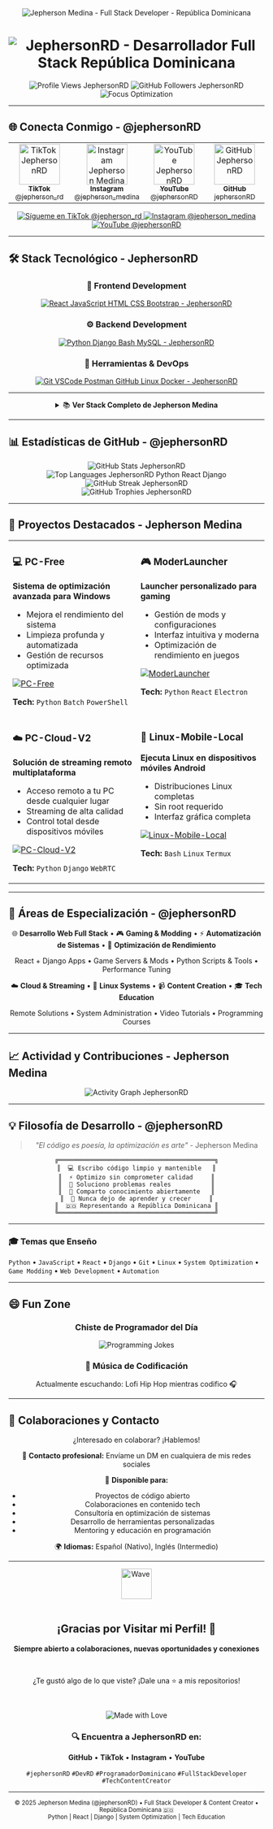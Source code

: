 <div align="center">
  <img src="https://capsule-render.vercel.app/api?type=waving&color=gradient&customColorList=6,11,20&height=200&section=header&text=Jepherson%20Medina&fontSize=80&fontAlignY=35&animation=twinkling&fontColor=fff&desc=Full%20Stack%20Developer%20|%20Content%20Creator&descSize=20&descAlignY=55" alt="Jepherson Medina - Full Stack Developer - República Dominicana" style="max-width: 100%;"/>
</div>

<!-- SEO Optimizado -->
<div align="center">
  <h1>
    <img src="https://readme-typing-svg.herokuapp.com?font=Fira+Code&size=28&duration=3000&pause=1000&color=FF5F5F&center=true&vCenter=true&width=600&lines=Desarrollador+Full+Stack+%F0%9F%9A%80;Especialista+en+Optimizaci%C3%B3n+%E2%9A%A1;Creador+de+Contenido+Tech+%F0%9F%8E%AC;Python+%7C+React+%7C+Django+Developer;Game+Modding+%26+Automation+%F0%9F%8E%AE;Open+Source+Contributor+%F0%9F%92%BB;Tech+YouTuber+%26+TikToker+%F0%9F%93%B9;System+Performance+Expert+%E2%9A%99%EF%B8%8F;Remote+Streaming+Specialist+%E2%98%81%EF%B8%8F;Dominican+Software+Engineer+%F0%9F%87%A9%F0%9F%87%B4" alt="JephersonRD - Desarrollador Full Stack República Dominicana" style="max-width: 100%;"/>
  </h1>
</div>

<!-- Meta Keywords para SEO -->
<!-- jephersonRD, Jepherson Medina, desarrollador dominicano, full stack developer República Dominicana, programador RD, Python developer, React developer, Django developer, optimización de sistemas, PC-Free, ModerLauncher, PC-Cloud, contenido tech español, tutorial programación, GitHub República Dominicana -->

<p align="center">
  <img src="https://komarev.com/ghpvc/?username=jephersonRD&label=Visitas&color=ff5f5f&style=for-the-badge" alt="Profile Views JephersonRD" />
  <img src="https://img.shields.io/github/followers/jephersonRD?label=Seguidores&style=for-the-badge&color=ff5f5f" alt="GitHub Followers JephersonRD" />
  <img src="https://img.shields.io/badge/Foco-Optimizaci%C3%B3n-ff5f5f?style=for-the-badge" alt="Focus Optimization"/>
</p>


---

## 🌐 Conecta Conmigo - @jephersonRD

<div align="center">

<table>
<tr>
<td align="center" width="25%">
<a href="https://www.tiktok.com/@jepherson_rd" target="_blank" rel="noopener noreferrer">
<img src="https://img.icons8.com/fluency/96/tiktok.png" width="80px" alt="TikTok JephersonRD"/><br>
<sub><b>TikTok</b></sub><br>
<sub>@jepherson_rd</sub>
</a>
</td>
<td align="center" width="25%">
<a href="https://www.instagram.com/jepherson_medina/" target="_blank" rel="noopener noreferrer">
<img src="https://img.icons8.com/fluency/96/instagram-new.png" width="80px" alt="Instagram Jepherson Medina"/><br>
<sub><b>Instagram</b></sub><br>
<sub>@jepherson_medina</sub>
</a>
</td>
<td align="center" width="25%">
<a href="https://www.youtube.com/@jephersonRD" target="_blank" rel="noopener noreferrer">
<img src="https://img.icons8.com/fluency/96/youtube-play.png" width="80px" alt="YouTube JephersonRD"/><br>
<sub><b>YouTube</b></sub><br>
<sub>@jephersonRD</sub>
</a>
</td>
<td align="center" width="25%">
<a href="https://github.com/jephersonRD" target="_blank" rel="noopener noreferrer">
<img src="https://img.icons8.com/fluency/96/github.png" width="80px" alt="GitHub JephersonRD"/><br>
<sub><b>GitHub</b></sub><br>
<sub>jephersonRD</sub>
</a>
</td>
</tr>
</table>

<p>
<a href="https://www.tiktok.com/@jepherson_rd" target="_blank">
<img src="https://img.shields.io/badge/Sígueme_en_TikTok-000000?style=for-the-badge&logo=tiktok&logoColor=white&labelColor=FF0050" alt="Sígueme en TikTok @jepherson_rd"/>
</a>
<a href="https://www.instagram.com/jepherson_medina/" target="_blank">
<img src="https://img.shields.io/badge/Sígueme_en_Instagram-E4405F?style=for-the-badge&logo=instagram&logoColor=white&labelColor=C13584" alt="Instagram @jepherson_medina"/>
</a>
<a href="https://www.youtube.com/@jephersonRD" target="_blank">
<img src="https://img.shields.io/badge/Suscríbete_en_YouTube-FF0000?style=for-the-badge&logo=youtube&logoColor=white&labelColor=CC0000" alt="YouTube @jephersonRD"/>
</a>
</p>

</div>

---

## 🛠️ Stack Tecnológico - JephersonRD

<div align="center">

### 💎 Frontend Development

<a href="#"><img src="https://skillicons.dev/icons?i=react,js,html,css,bootstrap" alt="React JavaScript HTML CSS Bootstrap - JephersonRD" /></a>

### ⚙️ Backend Development

<a href="#"><img src="https://skillicons.dev/icons?i=python,django,bash,mysql" alt="Python Django Bash MySQL - JephersonRD" /></a>

### 🔧 Herramientas & DevOps

<a href="#"><img src="https://skillicons.dev/icons?i=git,vscode,postman,github,linux,docker" alt="Git VSCode Postman GitHub Linux Docker - JephersonRD" /></a>

---

<details>
<summary>📚 <b>Ver Stack Completo de Jepherson Medina</b></summary>
<br>

| Categoría | Tecnologías |
|-----------|-------------|
| **Frontend** | ![React](https://img.shields.io/badge/React-20232A?style=flat-square&logo=react&logoColor=61DAFB) ![JavaScript](https://img.shields.io/badge/JavaScript-F7DF1E?style=flat-square&logo=javascript&logoColor=black) ![HTML5](https://img.shields.io/badge/HTML5-E34F26?style=flat-square&logo=html5&logoColor=white) ![CSS3](https://img.shields.io/badge/CSS3-1572B6?style=flat-square&logo=css3&logoColor=white) ![Bootstrap](https://img.shields.io/badge/Bootstrap-7952B3?style=flat-square&logo=bootstrap&logoColor=white) |
| **Backend** | ![Python](https://img.shields.io/badge/Python-3776AB?style=flat-square&logo=python&logoColor=white) ![Django](https://img.shields.io/badge/Django-092E20?style=flat-square&logo=django&logoColor=white) ![Bash](https://img.shields.io/badge/Bash-4EAA25?style=flat-square&logo=gnu-bash&logoColor=white) ![MySQL](https://img.shields.io/badge/MySQL-4479A1?style=flat-square&logo=mysql&logoColor=white) |
| **Herramientas** | ![Git](https://img.shields.io/badge/Git-F05032?style=flat-square&logo=git&logoColor=white) ![VS Code](https://img.shields.io/badge/VS_Code-007ACC?style=flat-square&logo=visual-studio-code&logoColor=white) ![Postman](https://img.shields.io/badge/Postman-FF6C37?style=flat-square&logo=postman&logoColor=white) ![GitHub](https://img.shields.io/badge/GitHub-181717?style=flat-square&logo=github&logoColor=white) |
| **Sistemas** | ![Linux](https://img.shields.io/badge/Linux-FCC624?style=flat-square&logo=linux&logoColor=black) ![Windows](https://img.shields.io/badge/Windows-0078D6?style=flat-square&logo=windows&logoColor=white) |

</details>

</div>

---

## 📊 Estadísticas de GitHub - @jephersonRD

<div align="center">
  <img src="https://github-readme-stats.vercel.app/api?username=jephersonRD&show_icons=true&theme=radical&include_all_commits=true&count_private=true&border_radius=10" alt="GitHub Stats JephersonRD" style="max-width: 100%;"/>
</div>

<div align="center">
  <img src="https://github-readme-stats.vercel.app/api/top-langs/?username=jephersonRD&layout=compact&langs_count=8&theme=radical&border_radius=10" alt="Top Languages JephersonRD Python React Django" style="max-width: 100%;"/>
</div>

<div align="center">
  <img src="https://github-readme-streak-stats.herokuapp.com/?user=jephersonRD&theme=radical&hide_border=false&border_radius=10" alt="GitHub Streak JephersonRD" style="max-width: 100%;"/>
</div>

<div align="center">
  <img src="https://github-profile-trophy.vercel.app/?username=jephersonRD&theme=radical&no-frame=false&no-bg=false&margin-w=4&row=1" alt="GitHub Trophies JephersonRD" style="max-width: 100%;"/>
</div>

---

## 🚀 Proyectos Destacados - Jepherson Medina

<div align="center">

<table>
<tr>
<td width="50%" valign="top">

### 💻 PC-Free
**Sistema de optimización avanzada para Windows**
- Mejora el rendimiento del sistema
- Limpieza profunda y automatizada
- Gestión de recursos optimizada

[![PC-Free](https://github-readme-stats.vercel.app/api/pin/?username=jephersonRD&repo=PC-Free&theme=radical&border_radius=10)](https://github.com/jephersonRD/PC-Free)

**Tech:** `Python` `Batch` `PowerShell`

</td>
<td width="50%" valign="top">

### 🎮 ModerLauncher
**Launcher personalizado para gaming**
- Gestión de mods y configuraciones
- Interfaz intuitiva y moderna
- Optimización de rendimiento en juegos

[![ModerLauncher](https://github-readme-stats.vercel.app/api/pin/?username=jephersonRD&repo=ModerLauncher&theme=radical&border_radius=10)](https://github.com/jephersonRD/ModerLauncher)

**Tech:** `Python` `React` `Electron`

</td>
</tr>
<tr>
<td width="50%" valign="top">

### ☁️ PC-Cloud-V2
**Solución de streaming remoto multiplataforma**
- Acceso remoto a tu PC desde cualquier lugar
- Streaming de alta calidad
- Control total desde dispositivos móviles

[![PC-Cloud-V2](https://github-readme-stats.vercel.app/api/pin/?username=jephersonRD&repo=PC-Cloud-V2&theme=radical&border_radius=10)](https://github.com/jephersonRD/PC-Cloud-V2)

**Tech:** `Python` `Django` `WebRTC`

</td>
<td width="50%" valign="top">

### 🐧 Linux-Mobile-Local
**Ejecuta Linux en dispositivos móviles Android**
- Distribuciones Linux completas
- Sin root requerido
- Interfaz gráfica completa

[![Linux-Mobile-Local](https://github-readme-stats.vercel.app/api/pin/?username=jephersonRD&repo=Linux-Mobile-local&theme=radical&border_radius=10)](https://github.com/jephersonRD/Linux-Mobile-local)

**Tech:** `Bash` `Linux` `Termux`

</td>
</tr>
</table>

</div>

---

## 🎯 Áreas de Especialización - @jephersonRD

<div align="center">

🌐 **Desarrollo Web Full Stack** • 🎮 **Gaming & Modding** • ⚡ **Automatización de Sistemas** • 🚀 **Optimización de Rendimiento**

React + Django Apps • Game Servers & Mods • Python Scripts & Tools • Performance Tuning

☁️ **Cloud & Streaming** • 🐧 **Linux Systems** • 📹 **Content Creation** • 🎓 **Tech Education**

Remote Solutions • System Administration • Video Tutorials • Programming Courses

</div>

---

## 📈 Actividad y Contribuciones - Jepherson Medina

<div align="center">
  <img src="https://github-readme-activity-graph.vercel.app/graph?username=jephersonRD&theme=react-dark&hide_border=false&area=true&custom_title=Gráfico%20de%20Contribuciones%20-%20JephersonRD" alt="Activity Graph JephersonRD" style="max-width: 100%;"/>
</div>

---

## 💡 Filosofía de Desarrollo - @jephersonRD

<div align="center">
  
> *"El código es poesía, la optimización es arte"* - Jepherson Medina

```
╔═══════════════════════════════════════════╗
║  💻 Escribo código limpio y mantenible   ║
║  ⚡ Optimizo sin comprometer calidad     ║
║  🎯 Soluciono problemas reales           ║
║  🤝 Comparto conocimiento abiertamente   ║
║  🚀 Nunca dejo de aprender y crecer     ║
║  🇩🇴 Representando a República Dominicana ║
╚═══════════════════════════════════════════╝
```

</div>

---


### 🎓 Temas que Enseño
`Python` • `JavaScript` • `React` • `Django` • `Git` • `Linux` • `System Optimization` • `Game Modding` • `Web Development` • `Automation`

---

## 😄 Fun Zone

<div align="center">
  
### Chiste de Programador del Día
<img src="https://readme-jokes.vercel.app/api?theme=radical&borderColor=FF5F5F" alt="Programming Jokes" style="max-width: 100%;"/>

### 🎵 Música de Codificación
Actualmente escuchando: Lofi Hip Hop mientras codifico 🎧

</div>

---

## 🤝 Colaboraciones y Contacto

<div align="center">

¿Interesado en colaborar? ¡Hablemos!

📧 **Contacto profesional:** Envíame un DM en cualquiera de mis redes sociales

💼 **Disponible para:**
- Proyectos de código abierto
- Colaboraciones en contenido tech
- Consultoría en optimización de sistemas
- Desarrollo de herramientas personalizadas
- Mentoring y educación en programación

🌍 **Idiomas:** Español (Nativo), Inglés (Intermedio)

</div>

---

<div align="center">
  <img src="https://media.giphy.com/media/LnQjpWaON8nhr21vNW/giphy.gif" width="60" alt="Wave"> 
  <br><br>
  
  ## ¡Gracias por Visitar mi Perfil! 🚀
  
  **Siempre abierto a colaboraciones, nuevas oportunidades y conexiones**
  
  <br>
  
  ¿Te gustó algo de lo que viste? ¡Dale una ⭐ a mis repositorios!
  
  <br>
  
  ![Made with Love](https://img.shields.io/badge/Made_with-❤️_and_☕-FF5F5F?style=for-the-badge)
  
  ### 🔍 Encuentra a JephersonRD en:
  **GitHub** • **TikTok** • **Instagram** • **YouTube**
  
  `#jephersonRD` `#DevRD` `#ProgramadorDominicano` `#FullStackDeveloper` `#TechContentCreator`
  
</div>

---

<div align="center">
  <sub>© 2025 Jepherson Medina (@jephersonRD) • Full Stack Developer & Content Creator • República Dominicana 🇩🇴</sub>
  <br>
  <sub>Python | React | Django | System Optimization | Tech Education</sub>
</div>

<!-- SEO Footer Keywords -->
<!-- jephersonRD, Jepherson Medina, GitHub jephersonRD, desarrollador República Dominicana, programador dominicano, full stack developer RD, Python developer Dominican Republic, React developer, Django developer, PC-Free creator, ModerLauncher, PC-Cloud, content creator tech, YouTuber programación, TikTok tech, tutorial programación español, optimización Windows, game modding, automation scripts, remote streaming, Linux mobile, open source República Dominicana -->
